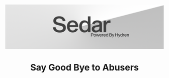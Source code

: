 <p align="center">
  <img src="https://raw.githubusercontent.com/HydraLabs-beta/sedar/main/sedarbanner.png" alt="SedarBanner">
</p>

<h1 align="center">Say Good Bye to Abusers</h1>

